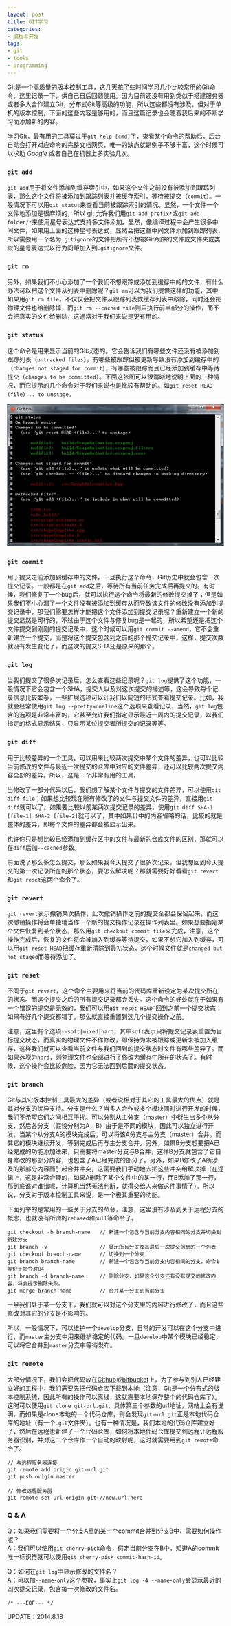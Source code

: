 ```yaml
---
layout: post
title: GIT学习
categories:
- 编程与开发
tags:
- git
- tools
- programming
---
```


Git是一个高质量的版本控制工具，这几天花了些时间学习几个比较常用的Git命令，这里记录一下，供自己日后回顾使用。因为目前还没有用到类似于搭建服务器或者多人合作建立Git，分布式Git等高级的功能，所以这些都没有涉及，但对于单机的版本控制，下面的这些内容是够用的，而且这篇记录也会随着我后来的不断学习而添加新的内容。

学习Git，最有用的工具莫过于`git help [cmd]`了，查看某个命令的帮助后，后台自动会打开对应命令的完整文档网页，唯一的缺点就是例子不够丰富，这个时候可以求助 *Google* 或者自己在机器上多实验几次。

### `git add`  

`git add`用于将文件添加到缓存索引中，如果这个文件之前没有被添加到跟踪列表，那么这个文件将被添加到跟踪列表并被缓存索引，等待被提交（`commit`）。一般情况下可以用`git status`来查看当前被跟踪索引的情况。显然，一个文件一个文件地添加是很麻烦的，所以 git 允许我们用`git add prefix*`或`git add folder/*`来使用星号表达式支持多文件添加。显然，像编译过程中会产生很多中间文件，如果用上面的这种星号表达式，显然会把这些中间文件添加到跟踪列表，所以需要用一个名为`.gitignore`的文件把所有不想被Git跟踪的文件或文件夹或类似的星号表达式以行为间距加入到`.gitignore`文件。

### `git rm`

另外，如果我们不小心添加了一个我们不想跟踪或添加到缓存中的的文件，有什么办法可以把这个文件从列表中删除呢？`git rm`可以为我们提供这样的功能，其中如果用`git rm file`，不仅仅会把文件从跟踪列表或缓存列表中移除，同时还会把物理文件也给删除掉，而`git rm --cached file`则只执行前半部分的操作，而不会把真实的文件给删除，这通常对于我们来说是更有用的。

### `git status`  

这个命令是用来显示当前的Git状态的。它会告诉我们有哪些文件还没有被添加到跟踪列表（`untracked files`），有哪些被跟踪但被更新导致没有添加到缓存中的（`changes not staged for commit`），有哪些被跟踪而且已经添加到缓存中等待提交（`changes to be committed`）。下面这张图可以很清晰地说明上面的三种情况，而它提示的几个命令对于我们来说也是比较有帮助的。如`git reset HEAD (file)... to unstage`。

![](/images/2013/git-status.jpg)

### `git commit`  

用于提交之前添加到缓存中的文件，一旦执行这个命令，Git历史中就会包含一次提交记录。一般都是在`git add`之后，等待所有当前任务完成后再提交的。有时候，我们修复了一个bug后，就可以执行这个命令将最新的修改提交掉了；但是如果我们不小心漏了一个文件没有被添加到缓存从而导致该文件的修改没有添加到提交记录中，那我们需要怎样才能把这个文件添加到提交记录呢？重新建立一个新的提交显然是可行的，不过由于这个文件与修复bug是一起的，所以希望还是把这个文件提交到刚刚的提交记录中，这个时候可以用`git commit --amend`，它不会重新建立一个提交，而是将这个提交包含到之前的那个提交记录中，这样，提交次数就没有发生变化了，而这次的提交SHA还是原来的那个。

### `git log`

当我们提交了很多次记录后，怎么查看这些记录呢？`git log`提供了这个功能，一般情况下它会包含一个SHA，提交人以及对这次提交的描述等，这会导致每个记录信息比较繁杂，一些扩展选项可以让我们以简短的形式查看提交记录。比如，我就会经常使用`git log --pretty=oneline`这个选项来查看记录，当然，`git log`包含的选项是非常丰富的，它甚至允许我们指定显示最近一周内的提交记录，以我们指定的格式显示结果，只显示某位提交者所提交的记录等等。

### `git diff`

用于比较差异的一个工具。可以用来比较两次提交中某个文件的差异，也可以比较当前修改的文件与最近一次提交的仓库中对应的文件差异，还可以比较两次提交内容全部的差异。所以，这是一个非常有用的工具。

当修改了一部分代码以后，我们想了解某个文件与提交的文件差异，可以使用`git diff file`；如果想比较现在所有修改了的文件与提交文件的差异，直接用`git diff`就可以了。如果要比较以前某两次提交记录的差异，使用`git diff SHA-1 [file-1] SHA-2 [file-2]`就可以了，其中如果`[]`中的内容省略的话，比较的就是整体的差异，即每个文件的差异都会被显示出来。

也许你只是想比较已经添加到缓存区中的文件与最新的仓库文件的区别，那就可以在`diff`后加`--cached`参数。

前面说了那么多怎么提交，那么如果我今天提交了很多次记录，但我想回到今天提交的第一次记录所在的那个状态，要怎么解决呢？那就需要好好看看`git revert`和`git reset`这两个命令了。

### `git revert`

`git revert`表示撤销某次操作，此次撤销操作之前的提交全都会保留起来，而这次撤销操作将会单独地当作一个新的提交操作记录在操作列表里。如果想要指定某个文件恢复到某个状态，那么用`git checkout commit file`来完成，注意，这个操作完成后，恢复的文件将会被加入到缓存等待提交，如果不想它加入到缓存，可以用`git reset HEAD`把缓存重新清除到最初状态，这个时候文件就是`changed but not staged`而等待添加了。

### `git reset`

不同于`git revert`，这个命令主要用来将当前的代码库重新设定为某次提交所在的状态。而这个提交之后的所有提交记录都会丢失。这个命令的好处就在于如果有一个错误的提交是无效的，我们可以用`git reset HEAD^`回到之前一个提交状态；如果有好几个提交都错了，那么就直接重置到这几个提交操作之前。

注意，这里有个选项`--soft|mixed|hard`，其中`soft`表示只将提交记录表重置为目标提交状态，而真实的物理文件不作修改，即保持为未被跟踪或更新未被加入缓存，这样我们就可以查看当前文件与我们回到的提交状态时文件有哪些差异了。而如果选项为`hard`，则物理文件也全部进行了修改为缓存中所在的状态了。有时候，这个操作会比较危险，因为它无法回到后面的提交状态。

### `git branch`

Git与其它版本控制工具最大的差异（或者说相对于其它的工具最大的优点）就是其对分支的优异支持。分支是什么？当多人合作或多个模块同时进行开发的时候，我们不希望它们之间相互干扰。可以分别从主分支（master）中衍生出多个从分支，然后各分支（假设分别为A，B）由于是不同的模块，因此可以独立进行开发，当某个从分支A的模块完成后，可以将该A分支与主分支（master）合并。而其它的模块继续开发，等到完成后再与主分支合并。另外，如果B分支想要把A已经完成的功能添加进来，只需要将master分支与B合并，这样B分支就包含了它自身修改的那部分内容，也包含了A已经完成的部分了。另外，如果B修改了A所涉及的那部分内容而引起合并冲突，这需要我们手动地去把这些冲突给解决掉（在逻辑上，这是非常合理的，如果A删除了某个文件中的某一行，而B添加了那一行，那到底谁对谁错呢，计算机当然无法判断，就得交给人来做这件事情了）。所以说，分支对于版本控制工具来说，是一个极其重要的功能。

下面列举的是常用的一些关于分支的命令，注意，这里没有涉及到关于远程分支的概念，也就没有所谓的`rebased`和`pull`等命令了。

    git checkout -b branch-name   // 新建一个包含与当前分支内容相同的分支并切换到新建分支
    git branch -v                 // 显示所有分支及其最后一次提交信息的一个列表
    git checkout branch-name      // 切换到一个分支
    git branch branch-name        // 新建一个包含与当前分支内容相同的分支，命令1等价于命令3加4
    git branch -d branch-name     // 删除分支，如果这个分支还有没有提交的修改内容，将会提示删除失败。
    git merge branch-name         // 合并某一分支到当前分支

一旦我们处于某一分支下，我们就可以对这个分支里的内容进行修改了，而且这些修改对其它的分支是不影响的。

所以，一般情况下，可以维护一个`develop`分支，日常的开发可以在这个分支中进行，而`master`主分支中用来维护稳定的代码。一旦`develop`中某个模块已经稳定，可以将它合并到`master`分支中等待发布。

### `git remote`

大部分情况下，我们会把代码放在[Github](https://github.com)或[bitbucket](https://bitbucket.org/)上，为了参与到别人已经建立好的工程中，我们需要先把代码仓库下载到本地（注意，Git是一个分布式的版本控制系统，因此所有的操作可以离线，这就需要本地保存整个的代码仓库了）。这时可以使用`git clone git-url.git`，具体第三个参数的url地址，网站上会有说明，而如果是clone本地的一个代码仓库，则会发现`git-url.git`正是本地代码仓库的地址（有一个`.git`文件夹）。也有一种情况是，我们本地的代码仓库建立好了，然后在远程也新建了一个代码仓库，如何将本地代码仓库提交到远程让远程服务器识别，并对这二个仓库作一个自动的映射呢，这时就需要用到`git remote`命令了。

    // 与远程服务器连接
    git remote add origin git-url.git
    git push origin master

    // 修改远程服务器
    git remote set-url origin git://new.url.here

### Q & A

Q：如果我们需要将一个分支A里的某一个commit合并到分支B中，需要如何操作呢？  
A：我们可以使用`git cherry-pick`命令，假定当前分支在B中，知道A的commit唯一标识符就可以使用`git cherry-pick commit-hash-id`。

Q：如何在`git log`中显示修改的文件名？  
A：可以加`--name-only`这个参数，事实上`git log -4 --name-only`会显示最近的四次提交记录，包含每一次修改的文件名。

`/* ---EOF--- */`

UPDATE：2014.8.18
